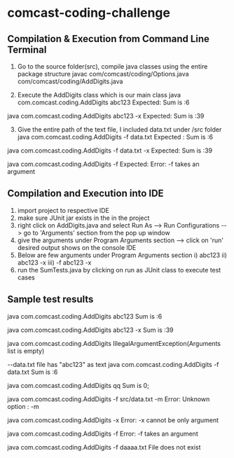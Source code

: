 # comcast-coding-challenge

## Compilation & Execution from Command Line Terminal
1. Go to the source folder(src), compile java classes using the entire package structure
javac com/comcast/coding/Options.java com/comcast/coding/AddDigits.java

2. Execute the AddDigits class which is our main class
java com.comcast.coding.AddDigits abc123
Expected: Sum is :6

java com.comcast.coding.AddDigits abc123 -x
Expected: Sum is :39

3. Give the entire path of the text file, I included data.txt under /src folder
java com.comcast.coding.AddDigits -f data.txt
Expected : Sum is :6

java com.comcast.coding.AddDigits -f data.txt -x
Expected: Sum is :39

java com.comcast.coding.AddDigits -f
Expected: Error: -f takes an argument

## Compilation and Execution into IDE
1. import project to respective IDE
2. make sure JUnit jar exists in the in the  project
3. right click on AddDigits.java and select Run As --> Run Configurations --> go to 'Arguments' section from the pop up window
4. give the arguments under Program Arguments section --> click on 'run' desired output shows on the console IDE
5. Below are few arguments under Program Arguments section
  i) abc123
  ii) abc123 -x
  iii) -f abc123 -x
5. run the SumTests.java by clicking on run as JUnit class to execute test cases

## Sample test results
java com.comcast.coding.AddDigits abc123
Sum is :6

java com.comcast.coding.AddDigits abc123 -x
Sum is :39

java com.comcast.coding.AddDigits
IllegalArgumentException(Arguments list is empty)

--data.txt file has "abc123" as text
java com.comcast.coding.AddDigits -f data.txt 
Sum is :6

java com.comcast.coding.AddDigits qq
Sum is 0;

java com.comcast.coding.AddDigits -f src/data.txt -m
Error: Unknown option : -m

java com.comcast.coding.AddDigits -x
Error: -x cannot be only argument

java com.comcast.coding.AddDigits -f
Error: -f takes an argument

java com.comcast.coding.AddDigits -f daaaa.txt
File does not exist

